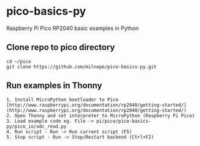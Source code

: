 # pico-basics-py
Raspberry Pi Pico RP2040 basic examples in Python

## Clone repo to pico directory
```
cd ~/pico
git clone https://github.com/milnepe/pico-basics-py.git
```

## Run examples in Thonny
    1. Install MicroPython bootloader to Pico [http://www.raspberrypi.org/documentation/rp2040/getting-started/](http://www.raspberrypi.org/documentation/rp2040/getting-started/)
    2. Open Thonny and set interpreter to MicroPython (Raspberry Pi Pico)
    3. Load example code eg. File -> pi/pico/pico-basics-py/pico_io/adc_read.py
    4. Run script - Run -> Run current script (F5)
    5. Stop script - Run -> Stop/Restart backend (Ctrl+F2)

